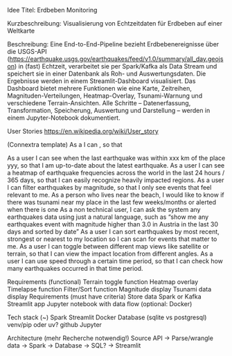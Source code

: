 Idee
Titel: Erdbeben Monitoring

Kurzbeschreibung: Visualisierung von Echtzeitdaten für Erdbeben auf einer Weltkarte

Beschreibung: 
Eine End-to-End-Pipeline bezieht Erdbebenereignisse über die USGS-API (https://earthquake.usgs.gov/earthquakes/feed/v1.0/summary/all_day.geojson) in (fast) Echtzeit, verarbeitet sie per Spark/Kafka als Data Stream und speichert sie in einer Datenbank als Roh- und Auswertungsdaten. Die Ergebnisse werden in einem Streamlit-Dashboard visualisiert. Das Dashboard bietet mehrere Funktionen wie eine Karte, Zeitreihen, Magnituden-Verteilungen, Heatmap-Overlay, Tsunami-Warnung und verschiedene Terrain-Ansichten. Alle Schritte – Datenerfassung, Transformation, Speicherung, Auswertung und Darstellung – werden in einem Jupyter-Notebook dokumentiert.

User Stories
https://en.wikipedia.org/wiki/User_story

(Connextra template) As a <role> I can <capability>, so that <receive benefit>


As a user I can see when the last earthquake was within xxx km of the place yyy, so that I am up-to-date about the latest earthquake.
As a user I can see a heatmap of earthquake frequencies across the world in the last 24 hours / 365 days, so that I can easily recognize heavily impacted regions.
As a user I can filter earthquakes by magnitude, so that I only see events that feel relevant to me.
As a person who lives near the beach, I would like to know if there was tsunami near my place in the last few weeks/months or alerted when there is one
As a non technical user, I can ask the system any earthquakes data using just a natural language, such as “show me any earthquakes event with magnitude higher than 3.0 in Austria in the last 30 days and sorted by date” 
As a user I can sort earthquakes by most recent, strongest or nearest to my location so I can scan for events that matter to me.
As a user I can toggle between different map views like satellite or terrain, so that I can view the impact location from different angles. 
As a user I can use speed through a certain time period, so that I can check how many earthquakes occurred in that time period. 

Requirements (functional)
Terrain toggle function
Heatmap overlay
Timelapse function
Filter/Sort function
Magnitude display
Tsunami data display
Requirements (must have criteria)
Store data
Spark or Kafka
Streamlit app
Jupyter notebook with data flow
(optional: Docker) 

Tech stack (~)
Spark
Streamlit
Docker
Database (sqlite vs postgresql)
venv/pip oder uv?
github
Jupyter

Architecture (mehr Recherche notwendig!)
 Source API -> Parse/wrangle data -> Spark -> Database -> SQL? -> Streamlit



